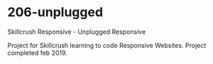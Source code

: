 # 206-unplugged
Skillcrush Responsive - Unplugged Responsive

Project for Skillcrush learning to code Responsive Websites.
Project completed feb 2019.
